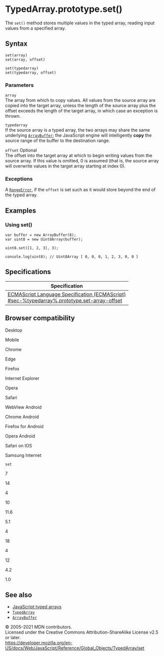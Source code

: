 TypedArray.prototype.set()
==========================

The `set()` method stores multiple values in the typed array, reading input values from a specified array.

Syntax
------

    set(array)
    set(array, offset)

    set(typedarray)
    set(typedarray, offset)

### Parameters

`array`  
The array from which to copy values. All values from the source array are copied into the target array, unless the length of the source array plus the offset exceeds the length of the target array, in which case an exception is thrown.

`typedarray`  
If the source array is a typed array, the two arrays may share the same underlying [`ArrayBuffer`](../arraybuffer); the JavaScript engine will intelligently **copy** the source range of the buffer to the destination range.

 `offset` <span class="badge inline optional">Optional</span>   
The offset into the target array at which to begin writing values from the source array. If this value is omitted, 0 is assumed (that is, the source array will overwrite values in the target array starting at index 0).

### Exceptions

A [`RangeError`](../rangeerror), if the `offset` is set such as it would store beyond the end of the typed array.

Examples
--------

### Using set()

    var buffer = new ArrayBuffer(8);
    var uint8 = new Uint8Array(buffer);

    uint8.set([1, 2, 3], 3);

    console.log(uint8); // Uint8Array [ 0, 0, 0, 1, 2, 3, 0, 0 ]

Specifications
--------------

<table><thead><tr class="header"><th>Specification</th></tr></thead><tbody><tr class="odd"><td><a href="#">ECMAScript Language Specification (ECMAScript)<br />
<span class="small">#sec-%typedarray%.prototype.set-array-offset</span></a></td></tr></tbody></table>

Browser compatibility
---------------------

Desktop

Mobile

Chrome

Edge

Firefox

Internet Explorer

Opera

Safari

WebView Android

Chrome Android

Firefox for Android

Opera Android

Safari on IOS

Samsung Internet

`set`

7

14

4

10

11.6

5.1

4

18

4

12

4.2

1.0

See also
--------

-   [JavaScript typed arrays](https://developer.mozilla.org/en-US/docs/Web/JavaScript/Typed_arrays)
-   [`TypedArray`](../typedarray)
-   [`ArrayBuffer`](../arraybuffer)

© 2005–2021 MDN contributors.  
Licensed under the Creative Commons Attribution-ShareAlike License v2.5 or later.  
<a href="https://developer.mozilla.org/en-US/docs/Web/JavaScript/Reference/Global_Objects/TypedArray/set" class="_attribution-link">https://developer.mozilla.org/en-US/docs/Web/JavaScript/Reference/Global_Objects/TypedArray/set</a>
